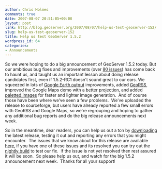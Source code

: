 ```yaml
---
author: Chris Holmes
comments: true
date: 2007-08-07 20:51:05+00:00
layout: post
link: http://blog.geoserver.org/2007/08/07/help-us-test-geoserver-152/
slug: help-us-test-geoserver-152
title: Help us test GeoServer 1.5.2
wordpress_id: 64
categories:
- Announcements
---
```


So we were hoping to do a big announcement of GeoServer 1.5.2 today.  But our ambitious bug fixes and improvements (over [80 issues](http://jira.codehaus.org/secure/IssueNavigator.jspa?reset=true&&fixfor=13503&pid=10311&sorter/field=issuekey&sorter/order=DESC)) has come back to haunt us, and taught us an important lesson about doing release candidates first, even if 1.5.2-RC1 doesn't sound great to our ears.  We squeezed in lots of [Google Earth output](http://docs.codehaus.org/display/GEOSDOC/Google+Earth) improvements, added [GeoRSS](http://docs.codehaus.org/display/GEOSDOC/GeoRSS), improved the Google Maps demo with a [better](http://crschmidt.net/blog/archives/238/understanding-googles-projection-slightly-anyway/) [projection](http://crschmidt.net/blog/archives/243/google-projection-900913/), and added [paletted images](http://docs.codehaus.org/display/GEOSDOC/Paletted+images+tutorial) for faster and lighter image generation.  And of course those have been where we've seen a few problems.  We've uploaded the release to sourceforge, but users have already reported a few small errors with GeoRSS and Google Maps, so we're regrouping and hoping to gather any additional bug reports and do the big release announcements next week.

So in the meantime, dear readers, you can help us out a ton by [downloading](http://docs.codehaus.org/display/GEOS/GeoServer+1.5.2) the latest release, testing it out and reporting any errors that you might encounter.  The issues that we know about for this release are available [here](http://jira.codehaus.org/secure/IssueNavigator.jspa?reset=true&&fixfor=13649&pid=10311&sorter/field=priority&sorter/order=ASC), if you have one of these issues and its resolved you can try out the [nightly build](http://geo.openplans.org/nightly/1.5.x) to test our fix.  If the issue is not yet resolved then rest assured it will be soon.  So please help us out, and watch for the big 1.5.2 announcement next week.  Thanks for all your support!
